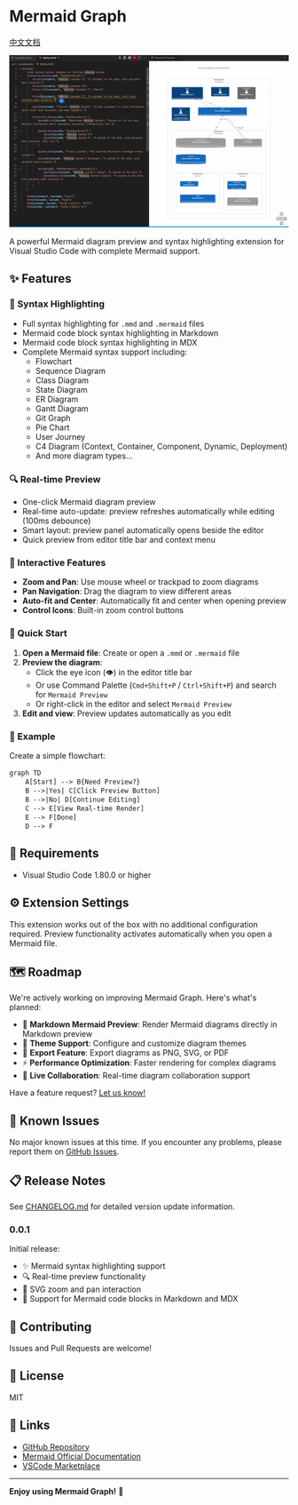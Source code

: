 # Mermaid Graph

[中文文档](https://github.com/JsonLee12138/mermaid-graph/blob/main/README.zh-CN.md)

[![preview image](./preview.png)](https://github.com/JsonLee12138/mermaid-graph/blob/main/preview.png)

A powerful Mermaid diagram preview and syntax highlighting extension for Visual Studio Code with complete Mermaid support.

## ✨ Features

### 🎨 Syntax Highlighting

- Full syntax highlighting for `.mmd` and `.mermaid` files
- Mermaid code block syntax highlighting in Markdown
- Mermaid code block syntax highlighting in MDX
- Complete Mermaid syntax support including:
  - Flowchart
  - Sequence Diagram
  - Class Diagram
  - State Diagram
  - ER Diagram
  - Gantt Diagram
  - Git Graph
  - Pie Chart
  - User Journey
  - C4 Diagram (Context, Container, Component, Dynamic, Deployment)
  - And more diagram types...

### 🔍 Real-time Preview

- One-click Mermaid diagram preview
- Real-time auto-update: preview refreshes automatically while editing (100ms debounce)
- Smart layout: preview panel automatically opens beside the editor
- Quick preview from editor title bar and context menu

### 🎯 Interactive Features

- **Zoom and Pan**: Use mouse wheel or trackpad to zoom diagrams
- **Pan Navigation**: Drag the diagram to view different areas
- **Auto-fit and Center**: Automatically fit and center when opening preview
- **Control Icons**: Built-in zoom control buttons

### 🚀 Quick Start

1. **Open a Mermaid file**: Create or open a `.mmd` or `.mermaid` file
2. **Preview the diagram**:
   - Click the eye icon (👁️) in the editor title bar
   - Or use Command Palette (`Cmd+Shift+P` / `Ctrl+Shift+P`) and search for `Mermaid Preview`
   - Or right-click in the editor and select `Mermaid Preview`
3. **Edit and view**: Preview updates automatically as you edit

### 📝 Example

Create a simple flowchart:

```mermaid
graph TD
    A[Start] --> B{Need Preview?}
    B -->|Yes| C[Click Preview Button]
    B -->|No| D[Continue Editing]
    C --> E[View Real-time Render]
    E --> F[Done]
    D --> F
```

## 🔧 Requirements

- Visual Studio Code 1.80.0 or higher

## ⚙️ Extension Settings

This extension works out of the box with no additional configuration required. Preview functionality activates automatically when you open a Mermaid file.

## 🗺️ Roadmap

We're actively working on improving Mermaid Graph. Here's what's planned:

- 🚀 **Markdown Mermaid Preview**: Render Mermaid diagrams directly in Markdown preview
- 🎨 **Theme Support**: Configure and customize diagram themes
- 💾 **Export Feature**: Export diagrams as PNG, SVG, or PDF
- ⚡ **Performance Optimization**: Faster rendering for complex diagrams
- 🔄 **Live Collaboration**: Real-time diagram collaboration support

Have a feature request? [Let us know!](https://github.com/JsonLee12138/mermaid-graph/issues)

## 🐛 Known Issues

No major known issues at this time. If you encounter any problems, please report them on [GitHub Issues](https://github.com/JsonLee12138/mermaid-graph/issues).

## 📋 Release Notes

See [CHANGELOG.md](CHANGELOG.md) for detailed version update information.

### 0.0.1

Initial release:
- ✨ Mermaid syntax highlighting support
- 🔍 Real-time preview functionality
- 🎯 SVG zoom and pan interaction
- 📝 Support for Mermaid code blocks in Markdown and MDX

## 🤝 Contributing

Issues and Pull Requests are welcome!

## 📄 License

MIT

## 🔗 Links

- [GitHub Repository](https://github.com/JsonLee12138/mermaid-graph)
- [Mermaid Official Documentation](https://mermaid.js.org/)
- [VSCode Marketplace](https://marketplace.visualstudio.com/)

---

**Enjoy using Mermaid Graph!** 🎉
